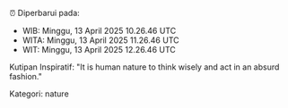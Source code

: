 ⏰ Diperbarui pada:
- WIB: Minggu, 13 April 2025 10.26.46 UTC
- WITA: Minggu, 13 April 2025 11.26.46 UTC
- WIT: Minggu, 13 April 2025 12.26.46 UTC

Kutipan Inspiratif:
"It is human nature to think wisely and act in an absurd fashion."


Kategori: nature

